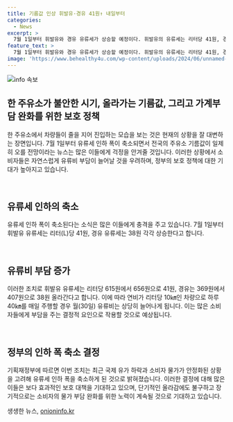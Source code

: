 ```yaml
---
title: 기름값 인상 휘발유·경유 41원↑ 내일부터
categories:
  - News
excerpt: >
  7월 1일부터 휘발유와 경유 유류세가 상승할 예정이다. 휘발유의 유류세는 리터당 41원, 경유는 38원 상승하며, 이에 따라 주유비가 상승할 것으로 예상된다. 기획재정부는 이 조치가 2021년 11월부터 시행된 유류세 인하 조치의 축소로, 소비자의 물가 부담 완화를 위한 조치이며, 오는 8월 말까지 예정되어 있다고 밝혔다. (150자)
feature_text: >
  7월 1일부터 휘발유와 경유 유류세가 상승할 예정이다. 휘발유의 유류세는 리터당 41원, 경유는 38원 상승하며, 이에 따라 주유비가 상승할 것으로 예상된다. 기획재정부는 이 조치가 2021년 11월부터 시행된 유류세 인하 조치의 축소로, 소비자의 물가 부담 완화를 위한 조치이며, 오는 8월 말까지 예정되어 있다고 밝혔다. (150자)
image: 'https://www.behealthy4u.com/wp-content/uploads/2024/06/unnamed-file.png'
---
```


<p><img src="https://www.behealthy4u.com/wp-content/uploads/2024/06/unnamed-file.png" alt="info 속보" /></p>

<h2 data-ke-size="size26">한 주유소가 불안한 시기, 올라가는 기름값, 그리고 가계부담 완화를 위한 보호 정책</h2>

<p>한 주유소에서 차량들이 줄을 지어 진입하는 모습을 보는 것은 현재의 상황을 잘 대변하는 장면입니다. 7월 1일부터 유류세 인하 폭이 축소되면서 전국의 주유소 기름값이 일제히 오를 전망이라는 뉴스는 많은 이들에게 걱정을 안겨줄 것입니다. 이러한 상황에서 소비자들은 자연스럽게 유류비 부담이 늘어날 것을 우려하며, 정부의 보호 정책에 대한 기대가 높아지고 있습니다.</p>

<p data-ke-size="size16">&nbsp;</p>

<h2 data-ke-size="size24">유류세 인하의 축소</h2>

<p>유류세 인하 폭이 축소된다는 소식은 많은 이들에게 충격을 주고 있습니다. 7월 1일부터 휘발유 유류세는 리터(L)당 41원, 경유 유류세는 38원 각각 상승한다고 합니다.</p>

<p data-ke-size="size16">&nbsp;</p>

<h2 data-ke-size="size24">유류비 부담 증가</h2>

<p>이러한 조치로 휘발유 유류세는 리터당 615원에서 656원으로 41원, 경유는 369원에서 407원으로 38원 올라간다고 합니다. 이에 따라 연비가 리터당 10㎞인 차량으로 하루 40㎞를 매일 주행할 경우 월(30일) 유류비는 상당히 늘어나게 됩니다. 이는 많은 소비자들에게 부담을 주는 결정적 요인으로 작용할 것으로 예상됩니다.</p>

<p data-ke-size="size16">&nbsp;</p>

<h2 data-ke-size="size24">정부의 인하 폭 축소 결정</h2>

<p>기획재정부에 따르면 이번 조치는 최근 국제 유가 하락과 소비자 물가가 안정화된 상황을 고려해 유류세 인하 폭을 축소하게 된 것으로 밝혀졌습니다. 이러한 결정에 대해 많은 이들은 보다 효과적인 보호 대책을 기대하고 있으며, 단기적인 올라감에도 불구하고 장기적으로는 소비자의 물가 부담 완화를 위한 노력이 계속될 것으로 기대하고 있습니다.</p>
생생한 뉴스, <a href="https://onioninfo.kr" rel="dofollow">onioninfo.kr</a>


